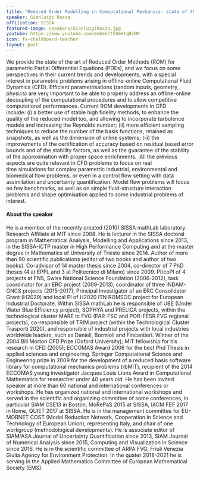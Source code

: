 ```yaml
---
title: "Reduced Order Modelling in Computational Mechanics: state of the art, challenges and applications"
speaker: Gianluigi Rozza
affiliation: SISSA
featured-image: speakers/GianluigiRozza.jpg
youtube: https://www.youtube.com/embed/tCOmHtq81NM
icon: fa-chalkboard-teacher
layout: post
---
```


We provide the state of the art of Reduced Order Methods (ROM) for parametric Partial Differential Equations (PDEs), and we focus on some perspectives in their current trends and developments, with a special interest in parametric problems arising in offline-online Computational Fluid Dynamics (CFD). Efficient parametrisations (random inputs, geometry, physics) are very important to be able to properly address an offline-online decoupling of the computational procedures and to allow competitive computational performances. Current ROM developments in CFD include: (i) a better use of stable high fidelity methods, to enhance the quality of the reduced model too, and allowing to incorporate turbulence models and increasing the Reynolds number; (ii) more efficient sampling techniques to reduce the number of the basis functions, retained as snapshots, as well as the dimension of online systems; (iii) the improvements of the certification of accuracy based on residual based error bounds and of the stability factors, as well as the guarantee of the stability of the approximation with proper space enrichments.  All the previous aspects are quite relevant in CFD problems to focus on real time simulations for complex parametric industrial, environmental and biomedical flow problems, or even in a control flow setting with data assimilation and uncertainty quantification. Model flow problems will focus on few benchmarks, as well as on simple fluid-structure interaction problems and shape optimisation applied to some industrial problems of interest.


#### About the speaker

He is a member of the recently created (2010) SISSA mathLab laboratory. Research Affiliate at MIT since 2008. He is lecturer in the SISSA doctoral program in Mathematical Analysis, Modelling and Applications since 2013, in the SISSA-ICTP master in High Performance Computing and at the master degree in Mathematics of University of Trieste since 2014. Author of more than 90 scientific publications (editor of two books and author of two books). Co-advisor of 14 master thesis since 2004, co-director of 7 PhD theses (4 at EPFL and 3 at Politecnico di Milano) since 2009. PI/coPI of 4 projects at FNS, Swiss National Science Foundation (2006-2012), task coordinator for an ERC project (2009-2013), coordinator of three INDAM-GNCS projects (2015-2017), Principal Investigator of an ERC Consolidator Grant (H2020) and local PI of H2020 ITN ROMSOC project for European Industrial Doctorate. Within SISSA mathLab he is responsible of UBE (Under Water Blue Efficiency project), SOPHYA and PRELICA projects, within the technological cluster MARE tc FVG (PAR-FSC and POR-FESR FVG regional projects), co-responsible of TRIM project (within the Technological Cluster Trasporti 2020), and responsible of industrial projects with local industries worldwide leaders, such as Danieli, Bormioli and Fincantieri. Winner of the 2004 Bill Morton CFD Prize (Oxford University); MIT fellowship for his research in CFD (2005); ECCOMAS Award 2006 for the best Phd Thesis in applied sciences and engineering. Springer Computational Science and Engineering prize in 2009 for the development of a reduced basis software library for computational mechanics problems (rbMIT), recipient of the 2014 ECCOMAS young investigator Jacques Louis Lions Award in Computational Mathematics for researcher under 40 years old. He has been invited speaker at more than 60 national and international conferences or workshops. He has organized national and international workshops and served in the scientific and organizing committee of some conferences, in particular SIAM CSE13 in Boston, MoRePaS 2015 at SISSA, IACM FEF 2017 in Rome, QUIET 2017 at SISSA. He is in the management committee for EU-MORNET COST (Model Reduction Network, Cooperation in Science and Technology of European Union), representing Italy, and chair of one workgroup (methodological developments). He is associate editor of SIAM/ASA Journal of Uncertainty Quantification since 2013, SIAM Journal of Numerical Analysis since 2015, Computing and Visualization in Science since 2016.  He is in the scientific committee of ARPA FVG, Friuli Venezia Giulia Agency for Environment Protection. In the quater 2018-2021 he is serving in the Applied Mathematics Committee of European Mathematical Society (EMS). 